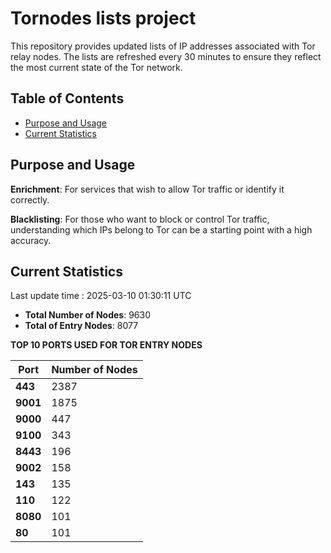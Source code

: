 # Tornodes lists project

This repository provides updated lists of IP addresses associated with Tor relay nodes. The lists are refreshed every 30 minutes to ensure they reflect the most current state of the Tor network.

## Table of Contents

- [Purpose and Usage](#purpose-and-usage)
- [Current Statistics](#current-statistics)


## Purpose and Usage

**Enrichment**: For services that wish to allow Tor traffic or identify it correctly.

**Blacklisting**: For those who want to block or control Tor traffic, understanding which IPs belong to Tor can be a starting point with a high accuracy.

## Current Statistics

Last update time : 2025-03-10 01:30:11 UTC

- **Total Number of Nodes**: 9630
- **Total of Entry Nodes**: 8077

**TOP 10 PORTS USED FOR TOR ENTRY NODES**

| **Port** | **Number of Nodes** |
|------|-----------------|
| **443**   | 2387  |
| **9001**   | 1875  |
| **9000**   | 447  |
| **9100**   | 343  |
| **8443**   | 196  |
| **9002**   | 158  |
| **143**   | 135  |
| **110**   | 122  |
| **8080**   | 101  |
| **80**   | 101  |

